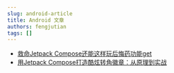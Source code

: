 ```yaml
---
slug: android-article
title: Android 文章
authors: fengjutian
tags: []
---
```


- [救命Jetpack Compose还能这样玩后悔药功能get](https://mp.weixin.qq.com/s/TTEWA1R63_POfDuwDaOa7Q)
- [用Jetpack Compose打造酷炫转角徽章：从原理到实战](https://mp.weixin.qq.com/s/6rW6jz2hxlV9kalPk6s8yw)